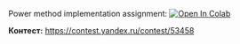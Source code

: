 Power method implementation assignment:
[![Open In Colab](https://colab.research.google.com/assets/colab-badge.svg)](https://colab.research.google.com/github/girafe-ai/ml-course/blob/23f_basic/homeworks/hw04_power_iteration/power_method_assignment_0_04.ipynb)

__Контест:__ https://contest.yandex.ru/contest/53458
